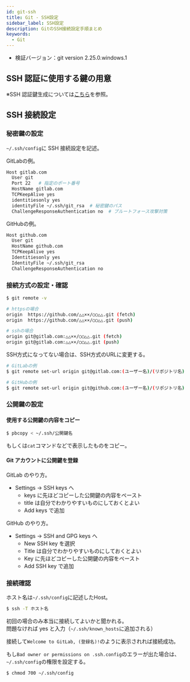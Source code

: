 ```yaml
---
id: git-ssh
title: Git - SSH設定
sidebar_label: SSH設定
description: GitのSSH接続設定手順まとめ
keywords:
  - Git
---
```


- 検証バージョン：git version 2.25.0.windows.1

## SSH 認証に使用する鍵の用意
※SSH 認証鍵生成については[こちら](/docs/Linux/Command/linux-ssh-key)を参照。

## SSH 接続設定
### 秘密鍵の設定
`~/.ssh/config`に SSH 接続設定を記述。

GitLabの例。
```bash
Host gitlab.com
  User git
  Port 22   # 指定のポート番号
  HostName gitlab.com
  TCPKeepAlive yes
  identitiesonly yes
  identityFile ~/.ssh/git_rsa  # 秘密鍵のパス
  ChallengeResponseAuthentication no  # ブルートフォース攻撃対策
```

GitHubの例。
```bash
Host github.com
  User git
  HostName github.com
  TCPKeepAlive yes
  Identitiesonly yes
  IdentityFile ~/.ssh/git_rsa
  ChallengeResponseAuthentication no
```

### 接続方式の設定・確認
```bash
$ git remote -v
```

```bash
# httpsの場合
origin  https://github.com/△△××/◯◯△△.git (fetch)
origin  https://github.com/△△××/◯◯△△.git (push)

# sshの場合
origin git@gitlab.com:△△××/◯◯△△.git (fetch)
origin git@gitlab.com:△△××/◯◯△△.git (push)
```

SSH方式になってない場合は、SSH方式のURLに変更する。
```bash
# GitLabの例
$ git remote set-url origin git@gitlab.com:(ユーザー名)/(リポジトリ名)

# GitHubの例
$ git remote set-url origin git@github.com:(ユーザー名)/(リポジトリ名)
```

### 公開鍵の設定
#### 使用する公開鍵の内容をコピー
```bash
$ pbcopy < ~/.ssh/公開鍵名
```
もしくは`cat`コマンドなどで表示したものをコピー。

#### Git アカウントに公開鍵を登録
GitLab のやり方。
- Settings → SSH keys へ
  - keys に先ほどコピーした公開鍵の内容をペースト
  - title は自分でわかりやすいものにしておくとよい
  - Add keys で追加

GitHub のやり方。
- Settings → SSH and GPG keys へ
  - New SSH key を選択
  - Title は自分でわかりやすいものにしておくとよい
  - Key に先ほどコピーした公開鍵の内容をペースト
  - Add SSH key で追加

### 接続確認
ホスト名は`~/.ssh/config`に記述したHost。
```bash
$ ssh -T ホスト名
```

初回の場合のみ本当に接続してよいかと聞かれる。  
問題なければ yes と入力（`~/.ssh/known_hosts`に追加される）

接続して`Welcome to GitLab, (登録名)!`のように表示されれば接続成功。

もし`Bad owner or permissions on .ssh.config`のエラーが出た場合は、`~/.ssh/config`の権限を設定する。
```bash
$ chmod 700 ~/.ssh/config
```